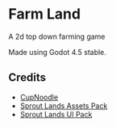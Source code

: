 # Farm Land

A 2d top down farming game

Made using Godot 4.5 stable.

## Credits

* [CupNoodle](https://twitter.com/Sprout_Lands)
* [Sprout Lands Assets Pack](https://cupnooble.itch.io/sprout-lands-asset-pack)
* [Sprout Lands UI Pack](https://cupnooble.itch.io/sprout-lands-ui-pack)
